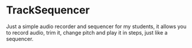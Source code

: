 # TrackSequencer
Just a simple audio recorder and sequencer for my students, it allows you to record audio, trim it, change pitch and play it in steps, just like a sequencer.

